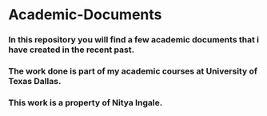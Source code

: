# Academic-Documents

### In this repository you will find a few academic documents that i have created in the recent past.


### The work done is part of my academic courses at University of Texas Dallas.
### This work is a property of Nitya Ingale.
